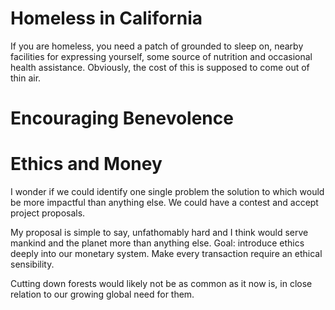 # Homeless in California
If you are homeless, you need a patch of grounded to sleep on, nearby facilities for expressing yourself, some source of nutrition and occasional health assistance. Obviously, the cost of this is supposed to come out of thin air.

# Encouraging Benevolence
# Ethics and Money
I wonder if we could identify one single problem the solution to which would be more impactful than anything else. We could have a contest and accept project proposals.

My proposal is simple to say, unfathomably hard and I think would serve mankind and the planet more than anything else. Goal: introduce ethics deeply into our monetary system. Make every transaction require an ethical sensibility.

Cutting down forests would likely not be as common as it now is, in close relation to our growing global need for them.

